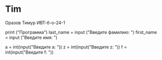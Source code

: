 # Tim
Оразов Тимур ИВТ-б-о-24-1

print ("Программа")
last_name = input ("Введите фамилию: ")
first_name = input ("Введите имя: ")

a = int(input("Введите а: "))
z = int(input("Введите z: "))
f = int(input("Введите f: "))